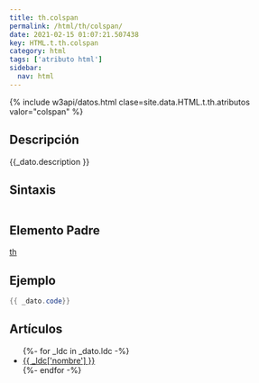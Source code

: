 ```yaml
---
title: th.colspan
permalink: /html/th/colspan/
date: 2021-02-15 01:07:21.507438
key: HTML.t.th.colspan
category: html
tags: ['atributo html']
sidebar: 
  nav: html
---
```


{% include w3api/datos.html clase=site.data.HTML.t.th.atributos valor="colspan" %}

## Descripción
{{_dato.description }}

## Sintaxis
~~~html
~~~

## Elemento Padre
[th](/html/th/)

## Ejemplo
~~~java
{{ _dato.code}}
~~~

## Artículos
<ul>
{%- for _ldc in _dato.ldc -%}
   <li>
       <a href="{{_ldc['url'] }}">{{ _ldc['nombre'] }}</a>
   </li>
{%- endfor -%}
</ul>
